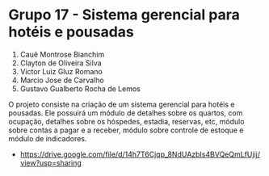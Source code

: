 # Grupo 17 - Sistema gerencial para hotéis e pousadas

1. Cauê Montrose Bianchim
2. Clayton de Oliveira Silva
3. Victor Luiz Gluz Romano
4. Marcio Jose de Carvalho
5. Gustavo Gualberto Rocha de Lemos

O projeto consiste na criação de um sistema gerencial para hotéis e pousadas. Ele possuirá um módulo de detalhes sobre os quartos, com ocupação, detalhes sobre os
hóspedes, estadia, reservas, etc, módulo sobre contas a pagar e a receber, módulo sobre controle de estoque e módulo de indicadores.

* https://drive.google.com/file/d/14h7T6Cjqp_8NdUAzbIs4BVQeQmLfUjij/view?usp=sharing
